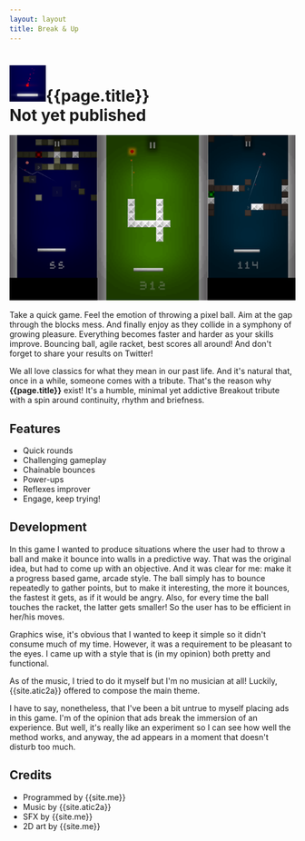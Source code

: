 ```yaml
---
layout: layout
title: Break & Up
---
```


![{{page.title}} icon](../images/breakandup.png){{page.title}}<section class="byline">Not yet published</section>
===

![{{page.title}} screenshot](../images/breakandup_scr.png)

Take a quick game. Feel the emotion of throwing a pixel ball. Aim at the gap through the blocks mess. And finally enjoy as they collide in a symphony of growing pleasure. Everything becomes faster and harder as your skills improve. Bouncing ball, agile racket, best scores all around! And don't forget to share your results on Twitter!

We all love classics for what they mean in our past life. And it's natural that, once in a while, someone comes with a tribute. That's the reason why **{{page.title}}** exist! It's a humble, minimal yet addictive Breakout tribute with a spin around continuity, rhythm and briefness.

Features
---
  
- <i class="icon icon-ok"></i>Quick rounds
- <i class="icon icon-ok"></i>Challenging gameplay
- <i class="icon icon-ok"></i>Chainable bounces
- <i class="icon icon-ok"></i>Power-ups
- <i class="icon icon-ok"></i>Reflexes improver
- <i class="icon icon-ok"></i>Engage, keep trying!

Development
---

In this game I wanted to produce situations where the user had to throw a ball and make it bounce into walls in a predictive way. That was the original idea, but had to come up with an objective. And it was clear for me: make it a progress based game, arcade style. The ball simply has to bounce repeatedly to gather points, but to make it interesting, the more it bounces, the fastest it gets, as if it would be angry. Also, for every time the ball touches the racket, the latter gets smaller! So the user has to be efficient in her/his moves.

Graphics wise, it's obvious that I wanted to keep it simple so it didn't consume much of my time. However, it was a requirement to be pleasant to the eyes. I came up with a style that is (in my opinion) both pretty and functional.

As of the music, I tried to do it myself but I'm no musician at all! Luckily, {{site.atic2a}} offered to compose the main theme.

I have to say, nonetheless, that I've been a bit untrue to myself placing ads in this game. I'm of the opinion that ads break the immersion of an experience. But well, it's really like an experiment so I can see how well the method works, and anyway, the ad appears in a moment that doesn't disturb too much.

Credits
---

- Programmed by {{site.me}}
- Music by {{site.atic2a}}
- SFX by {{site.me}}
- 2D art by {{site.me}}
